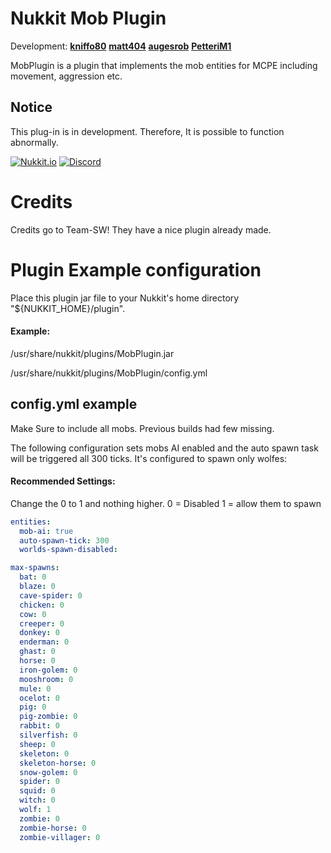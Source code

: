 # Nukkit Mob Plugin
Development: **[kniffo80](https://github.com/kniffo80)**
             **[matt404](https://github.com/matt404)**
             **[augesrob](https://github.com/augesrob)**
             **[PetteriM1](https://github.com/PetteriM1)**

MobPlugin is a plugin that implements the mob entities for MCPE including movement, aggression etc.

## Notice
This plug-in is in development. Therefore, It is possible to function abnormally.

[![Nukkit.io](https://img.shields.io/badge/Nukkit%20MobPlugin-Download-yellow.svg)](https://forums.nukkit.io/resources/mobplugin.155/)
[![Discord](https://discordapp.com/api/guilds/386601650963349504/widget.png)](https://discord.gg/rBew6kc)

# Credits
Credits go to Team-SW! They have a nice plugin already made.

# Plugin Example configuration
Place this plugin jar file to your Nukkit's home directory "${NUKKIT_HOME}/plugin".

#### Example:
  /usr/share/nukkit/plugins/MobPlugin.jar
  
  /usr/share/nukkit/plugins/MobPlugin/config.yml
  
## config.yml example

Make Sure to include all mobs. Previous builds had few missing.

The following configuration sets mobs AI enabled and the auto spawn task will be triggered all 300 ticks.
It's configured to spawn only wolfes:

#### Recommended Settings: 
Change the 0 to 1 and nothing higher.
0 = Disabled
1 = allow them to spawn

```yaml
entities:
  mob-ai: true
  auto-spawn-tick: 300
  worlds-spawn-disabled: 

max-spawns:
  bat: 0
  blaze: 0
  cave-spider: 0
  chicken: 0
  cow: 0
  creeper: 0
  donkey: 0
  enderman: 0
  ghast: 0
  horse: 0
  iron-golem: 0
  mooshroom: 0
  mule: 0
  ocelot: 0
  pig: 0
  pig-zombie: 0
  rabbit: 0
  silverfish: 0
  sheep: 0
  skeleton: 0
  skeleton-horse: 0
  snow-golem: 0
  spider: 0
  squid: 0
  witch: 0
  wolf: 1
  zombie: 0
  zombie-horse: 0
  zombie-villager: 0
```
